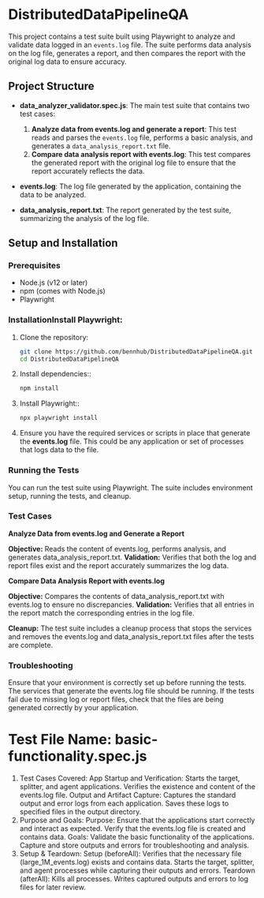 # DistributedDataPipelineQA

This project contains a test suite built using Playwright to analyze and validate data logged in an `events.log` file. The suite performs data analysis on the log file, generates a report, and then compares the report with the original log data to ensure accuracy.

## Project Structure

- **data_analyzer_validator.spec.js**: The main test suite that contains two test cases:
  1. **Analyze data from events.log and generate a report**: This test reads and parses the `events.log` file, performs a basic analysis, and generates a `data_analysis_report.txt` file.
  2. **Compare data analysis report with events.log**: This test compares the generated report with the original log file to ensure that the report accurately reflects the data.

- **events.log**: The log file generated by the application, containing the data to be analyzed.
- **data_analysis_report.txt**: The report generated by the test suite, summarizing the analysis of the log file.

## Setup and Installation

### Prerequisites

- Node.js (v12 or later)
- npm (comes with Node.js)
- Playwright

### InstallationInstall Playwright:

1. Clone the repository:
   ```bash
   git clone https://github.com/bennhub/DistributedDataPipelineQA.git
   cd DistributedDataPipelineQA
2. Install dependencies::
   ```bash
   npm install
2. Install Playwright::
   ```bash
   npx playwright install
4. Ensure you have the required services or scripts in place that generate the **events.log** file. This could be any application or set of processes that logs data to the file. 

### Running the Tests
You can run the test suite using Playwright. The suite includes environment setup, running the tests, and cleanup.   

### Test Cases

**Analyze Data from events.log and Generate a Report**

**Objective:** Reads the content of events.log, performs analysis, and generates data_analysis_report.txt.
**Validation:** Verifies that both the log and report files exist and the report accurately summarizes the log data.

**Compare Data Analysis Report with events.log**

**Objective:** Compares the contents of data_analysis_report.txt with events.log to ensure no discrepancies.
**Validation:** Verifies that all entries in the report match the corresponding entries in the log file.

**Cleanup:**
The test suite includes a cleanup process that stops the services and removes the events.log and data_analysis_report.txt files after the tests are complete.

### Troubleshooting
Ensure that your environment is correctly set up before running the tests. The services that generate the events.log file should be running.
If the tests fail due to missing log or report files, check that the files are being generated correctly by your application.


# Test File Name: basic-functionality.spec.js

1. Test Cases Covered:
App Startup and Verification:
Starts the target, splitter, and agent applications.
Verifies the existence and content of the events.log file.
Output and Artifact Capture:
Captures the standard output and error logs from each application.
Saves these logs to specified files in the output directory.
2. Purpose and Goals:
Purpose:
Ensure that the applications start correctly and interact as expected.
Verify that the events.log file is created and contains data.
Goals:
Validate the basic functionality of the applications.
Capture and store outputs and errors for troubleshooting and analysis.
3. Setup & Teardown:
Setup (beforeAll):
Verifies that the necessary file (large_1M_events.log) exists and contains data.
Starts the target, splitter, and agent processes while capturing their outputs and errors.
Teardown (afterAll):
Kills all processes.
Writes captured outputs and errors to log files for later review.
 
   
   
   
   
